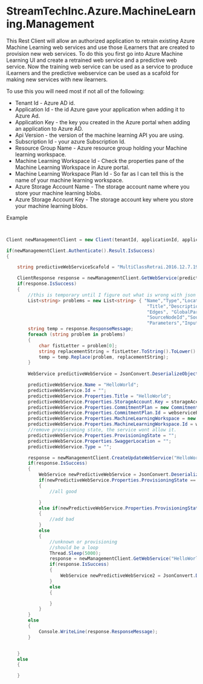 # StreamTechInc.Azure.MachineLearning.Management

This Rest Client will allow an authorized application to retrain existing Azure Machine Learning web services and use those iLearners that are created to provision new web services.
To do this you first go into Azure Machine Learning UI and create a retrained web service and a predictive web service.  Now the training web service can be used as a service to produce iLearners
and the predictive webservice can be used as a scafold for making new services with new ilearners.

To use this you will need most if not all of the following:
  * Tenant Id - Azure AD id.
  * Application Id - the id Azure gave your application when adding it to Azure Ad.
  * Application Key - the key you created in the Azure portal when adding an application to Azure AD.
  * Api Version - the version of the machine learning API you are using.
  * Subscription Id - your azure Subscription Id.
  * Resource Group Name - Azure resource group holding your Machine learning workspace.
  * Machine Learning Workspace Id - Check the properties pane of the Machine Learning Workspace in Azure portal.
  * Machine Learning Workspace Plan Id - So far as I can tell this is the name of your machine learning workspace.
  * Azure Storage Account Name - The storage account name where you store your machine learning blobs.
  * Azure Storage Account Key - The storage account key where you store your machine learning blobs.

Example

``` c#
     

Client newManagementClient = new Client(tenantId, applicationId, applicationKey, apiVersion);

if(newManagementClient.Authenticate().Result.IsSuccess)
{

    string predictiveWebServiceScafold = "MultiClassRetrai.2016.12.7.19.47.0.349";

    ClientResponse response = newManagementClient.GetWebService(predictiveWebServiceScafold, subscriptionId, resourceGroupName).Result;
    if(response.IsSuccess)
    {
        //this is temporary until I figure out what is wrong with json serialization
        List<string> problems = new List<string> { "Name","Type","LocationInfo","Uri","Credentials",
                                                    "Title","Description","Properties","Format","OutputPorts",
                                                    "Edges", "GlobalParameters", "Inputs","GraphParameters","Nodes",
                                                    "SourceNodeId","SourcePortId","TargetNodeId","TargetPortId","AssetId",
                                                    "Parameters","InputId", "OutputId"};
        string temp = response.ResponseMessage;
        foreach (string problem in problems)
        {
            char fistLetter = problem[0];
            string replacementString = fistLetter.ToString().ToLower() + problem.Substring(1, problem.Length - 1);
            temp = temp.Replace(problem, replacementString);
        }
        
        WebService predictiveWebService = JsonConvert.DeserializeObject<WebService>(temp, new JsonSerializerSettings { ContractResolver = new CamelCasePropertyNamesContractResolver() });

        predictiveWebService.Name = "HelloWorld";
        predictiveWebService.Id = "";
        predictiveWebService.Properties.Title = "HelloWorld";
        predictiveWebService.Properties.StorageAccount.Key = storageAccountKey;
        predictiveWebService.Properties.CommitmentPlan = new CommitmentPlan();
        predictiveWebService.Properties.CommitmentPlan.Id = webservicePlanId;
        predictiveWebService.Properties.MachineLearningWorkspace = new MachineLearningWorkspace();
        predictiveWebService.Properties.MachineLearningWorkspace.Id = workspaceId;
        //remove provisioning state, the service wont allow it.
        predictiveWebService.Properties.ProvisioningState = "";
        predictiveWebService.Properties.SwaggerLocation = "";
        predictiveWebService.Type = "";

        response = newManagementClient.CreateUpdateWebService("HelloWorld", subscriptionId, resourceGroupName, predictiveWebService).Result;
        if(response.IsSuccess)
        {
            WebService newPredictiveWebService = JsonConvert.DeserializeObject<WebService>(response.ResponseMessage);
            if(newPredictiveWebService.Properties.ProvisioningState == "Succeeded")
            {
                //all good

            }
            else if(newPredictiveWebService.Properties.ProvisioningState == "Failed")
            {
                //add bad
            }
            else
            {
                //unknown or provisioning
                //should be a loop
                Thread.Sleep(5000);
                response = newManagementClient.GetWebService("HelloWorld", subscriptionId, resourceGroupName).Result;
                if(response.IsSuccess)
                {
                    WebService newPredictiveWebService2 = JsonConvert.DeserializeObject<WebService>(response.ResponseMessage);
                }
                else
                {

                }
            }
        }
        else
        {
            Console.WriteLine(response.ResponseMessage);
        }


    }
    else
    {

    }

```